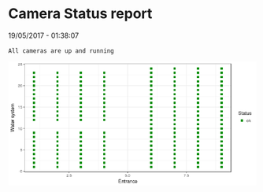Camera Status report
================
19/05/2017 - 01:38:07

    All cameras are up and running

![](camreport_files/figure-markdown_github/unnamed-chunk-2-1.png)
